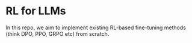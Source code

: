 # RL for LLMs
In this repo, we aim to implement existing RL-based fine-tuning methods (think DPO, PPO, GRPO etc) from scratch. 
